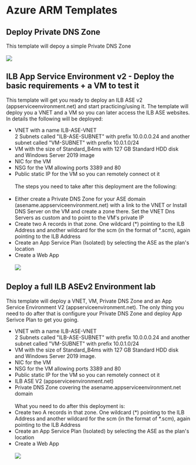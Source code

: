 # Azure ARM Templates
## Deploy Private DNS Zone
This template will depoy a simple Private DNS Zone<br><br>
<a href="https://portal.azure.com/#create/Microsoft.Template/uri/https%3A%2F%2Fraw.githubusercontent.com%2FDjongov%2FARM-templates%2Fmaster%2Fprivatednszone.json" target="_blank"><img src="https://azuredeploy.net/deploybutton.png"/>
</a><br>
## ILB App Service Environment v2 - Deploy the basic requirements + a VM to test it
This template will get you ready to deploy an ILB ASE v2 (appserviceenvironment.net) and start practicing/using it. The template will deploy you a VNET and a VM so you can later access the ILB ASE websites. In details the following will be deployed:<br>
- VNET with a name ILB-ASE-VNET<br>
2 Subnets called "ILB-ASE-SUBNET" with prefix 10.0.0.0.24 and another subnet called "VM-SUBNET" with prefix 10.0.1.0/24<br>
- VM with the size of Standard_B4ms with 127 GB Standard HDD disk<br> and Windows Server 2019 image<br>
- NIC for the VM<br>
- NSG for the VM allowing ports 3389 and 80<br>
- Public static IP for the VM so you can remotely connect ot it<br><br>
The steps you need to take after this deployment are the following:<br><br>
- Either create a Private DNS Zone for your ASE domain (asename.appserviceenvironment.net) with a link to the VNET or Install DNS Server on the VM and create a zone there. Set the VNET Dns Servers as custom and to point to the VM's private IP<br>
- Create two A records in that zone. One wildcard (*) pointing to the ILB Address and another wildcard for the scm (in the format of *.scm), again pointing to the ILB Address<br>
- Create an App Service Plan (Isolated) by selecting the ASE as the plan's location<br>
- Create a Web App</br></br>
<a href="https://portal.azure.com/#create/Microsoft.Template/uri/https%3A%2F%2Fraw.githubusercontent.com%2FDjongov%2FARM-templates%2Fmaster%2Fase-base-resources-lab.json" target="_blank"><img src="https://azuredeploy.net/deploybutton.png"/>
</a></br>
## Deploy a full ILB ASEv2 Environment lab
This template will deploy a VNET, VM, Private DNS Zone and an App Service Environment V2 (appserviceenvironment.net). The only thing you need to do after that is configure your Private DNS Zone and deploy App Serivce Plan to get you going.<br>
- VNET with a name ILB-ASE-VNET<br>
2 Subnets called "ILB-ASE-SUBNET" with prefix 10.0.0.0.24 and another subnet called "VM-SUBNET" with prefix 10.0.1.0/24<br>
- VM with the size of Standard_B4ms with 127 GB Standard HDD disk<br> and Windows Server 2019 image.<br>
- NIC for the VM<br>
- NSG for the VM allowing ports 3389 and 80<br>
- Public static IP for the VM so you can remotely connect ot it<br>
- ILB ASE V2 (appserviceenvironment.net)<br>
- Private DNS Zone covering the asename.appserviceenvironment.net domain<br><br>
What you need to do after this deployment is:<br>
- Create two A records in that zone. One wildcard (*) pointing to the ILB Address and another wildcard for the scm (in the format of *.scm), again pointing to the ILB Address<br>
- Create an App Service Plan (Isolated) by selecting the ASE as the plan's location<br>
- Create a Web App</br></br>
<a href="https://portal.azure.com/#create/Microsoft.Template/uri/https%3A%2F%2Fraw.githubusercontent.com%2FDjongov%2FARM-templates%2Fmaster%2Fcomplete-asev2-deployment.json" target="_blank"><img src="https://azuredeploy.net/deploybutton.png"/>
</a><br>

